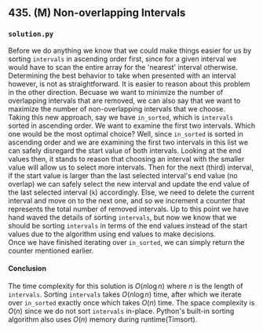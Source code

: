 ## 435. (M) Non-overlapping Intervals

### `solution.py`
Before we do anything we know that we could make things easier for us by sorting `intervals` in ascending order first, since for a given interval we would have to scan the entire array for the 'nearest' interval otherwise. Determining the best behavior to take when presented with an interval however, is not as straightforward. It is easier to reason about this problem in the other direction. Becuase we want to minimize the number of overlapping intervals that are removed, we can also say that we want to maximize the number of non-overlapping intervals that we choose.  
Taking this new approach, say we have `in_sorted`, which is `intervals` sorted in ascending order. We want to examine the first two intervals. Which one would be the most optimal choice? Well, since `in_sorted` is sorted in ascending order and we are examining the first two intervals in this list we can safely disregard the start value of both intervals. Looking at the end values then, it stands to reason that choosing an interval with the smaller value will allow us to select more intervals. Then for the next (third) interval, if the start value is larger than the last selected interval's end value (no overlap) we can safely select the new interval and update the end value of the last selected interval (`k`) accordingly. Else, we need to delete the current interval and move on to the next one, and so we increment a counter that represents the total number of removed intervals. Up to this point we have hand waved the details of sorting `intervals`, but now we know that we should be sorting `intervals` in terms of the end values instead of the start values due to the algorithm using end values to make decisions.  
Once we have finished iterating over `in_sorted`, we can simply return the counter mentioned earlier.  

#### Conclusion
The time complexity for this solution is $O(n\log n)$ where $n$ is the length of `intervals`. Sorting `intervals` takes $O(n\log n)$ time, after which we iterate over `in_sorted` exactly once which takes $O(n)$ time. The space complexity is $O(n)$ since we do not sort `intervals` in-place. Python's built-in sorting algorithm also uses $O(n)$ memory during runtime(Timsort).  
  
